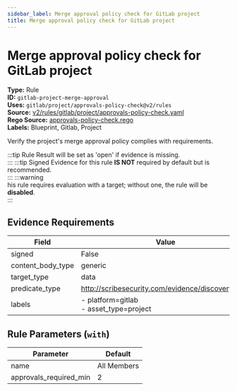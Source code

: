 ```yaml
---
sidebar_label: Merge approval policy check for GitLab project
title: Merge approval policy check for GitLab project
---  
```

# Merge approval policy check for GitLab project  
**Type:** Rule  
**ID:** `gitlab-project-merge-approval`  
**Uses:** `gitlab/project/approvals-policy-check@v2/rules`  
**Source:** [v2/rules/gitlab/project/approvals-policy-check.yaml](https://github.com/scribe-public/sample-policies/v2/rules/gitlab/project/approvals-policy-check.yaml)  
**Rego Source:** [approvals-policy-check.rego](https://github.com/scribe-public/sample-policies/v2/rules/gitlab/project/approvals-policy-check.rego)  
**Labels:** Blueprint, Gitlab, Project  

Verify the project's merge approval policy complies with requirements.

:::tip 
Rule Result will be set as 'open' if evidence is missing.  
::: 
:::tip 
Signed Evidence for this rule **IS NOT** required by default but is recommended.  
::: 
:::warning  
his rule requires evaluation with a target; without one, the rule will be **disabled**.  
::: 

## Evidence Requirements  
| Field | Value |
|-------|-------|
| signed | False |
| content_body_type | generic |
| target_type | data |
| predicate_type | http://scribesecurity.com/evidence/discovery/v0.1 |
| labels | - platform=gitlab<br/>- asset_type=project |

## Rule Parameters (`with`)  
| Parameter | Default |
|-----------|---------|
| name | All Members |
| approvals_required_min | 2 |
